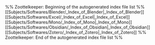 %% Zoottelkeeper: Beginning of the autogenerated index file list  %%
 [[Subjects/Softwares/Blender/_Index_of_Blender|_Index_of_Blender]]
 [[Subjects/Softwares/Excel/_Index_of_Excel|_Index_of_Excel]]
 [[Subjects/Softwares/Mono/_Index_of_Mono|_Index_of_Mono]]
 [[Subjects/Softwares/Obsidian/_Index_of_Obsidian|_Index_of_Obsidian]]
 [[Subjects/Softwares/Zotero/_Index_of_Zotero|_Index_of_Zotero]]
%% Zoottelkeeper: End of the autogenerated index file list  %%
